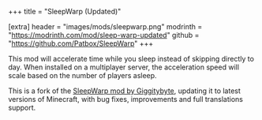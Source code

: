 +++
title = "SleepWarp (Updated)"

[extra]
header = "images/mods/sleepwarp.png"
modrinth = "https://modrinth.com/mod/sleep-warp-updated"
github = "https://github.com/Patbox/SleepWarp"
+++

This mod will accelerate time while you sleep instead of skipping directly to day. When installed on a multiplayer server, the acceleration speed will scale based on the number of players asleep.

This is a fork of the [SleepWarp mod by Giggitybyte](https://modrinth.com/mod/sleep-warp), 
updating it to latest versions of Minecraft, with bug fixes, improvements and full translations support.